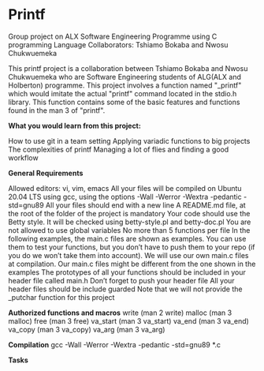 # Printf
Group project on ALX Software Engineering Programme using C programming Language
Collaborators:  Tshiamo Bokaba and Nwosu Chukwuemeka

This printf project is a collaboration between Tshiamo Bokaba and Nwosu Chukwuemeka who are Software Engineering students of ALG(ALX and Holberton) programme. This project involves a function named "_printf" which would imitate the actual "printf" command located in the stdio.h library. This function contains some of the basic features and functions found in the man 3 of "printf".

**What you would learn from this project:**

How to use git in a team setting
Applying variadic functions to big projects
The complexities of printf
Managing a lot of flies and finding a good workflow

**General Requirements**

Allowed editors: vi, vim, emacs
All your files will be compiled on Ubuntu 20.04 LTS using gcc, using the options -Wall -Werror -Wextra -pedantic -std=gnu89
All your files should end with a new line
A README.md file, at the root of the folder of the project is mandatory
Your code should use the Betty style. It will be checked using betty-style.pl and betty-doc.pl
You are not allowed to use global variables
No more than 5 functions per file
In the following examples, the main.c files are shown as examples. You can use them to test your functions, but you don’t have to push them to your repo (if you do we won’t take them into account). We will use our own main.c files at compilation. Our main.c files might be different from the one shown in the examples
The prototypes of all your functions should be included in your header file called main.h
Don’t forget to push your header file
All your header files should be include guarded
Note that we will not provide the _putchar function for this project

**Authorized functions and macros**
write (man 2 write)
malloc (man 3 malloc)
free (man 3 free)
va_start (man 3 va_start)
va_end (man 3 va_end)
va_copy (man 3 va_copy)
va_arg (man 3 va_arg)

**Compilation**
gcc -Wall -Werror -Wextra -pedantic -std=gnu89 *.c

**Tasks**



